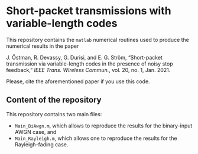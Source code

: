 # Short-packet transmissions with variable-length codes
This repository contains the `matlab` numerical routines used to  produce the numerical results in
the paper


J. Östman, R. Devassy, G. Durisi, and E. G. Ström, “Short-packet transmission via variable-length codes
in the presence of noisy stop feedback,” *IEEE Trans. Wireless Commun.*, vol. 20, no. 1, Jan. 2021.

Please, cite the aforementioned paper if you use this code.

## Content of the repository

This repository contains two main files:

- `Main_BiAwgn.m`, which allows to reproduce the results for the binary-input AWGN case, and
- `Main_Rayleigh.m`, which allows one to reproduce the results for the Rayleigh-fading case.


